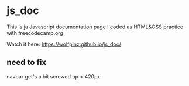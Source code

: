 # js_doc

This is ja Javascript documentation page I coded as HTML&CSS practice with freecodecamp.org

Watch it here: https://wolfpinz.github.io/js_doc/


## need to fix

navbar get's a bit screwed up < 420px
